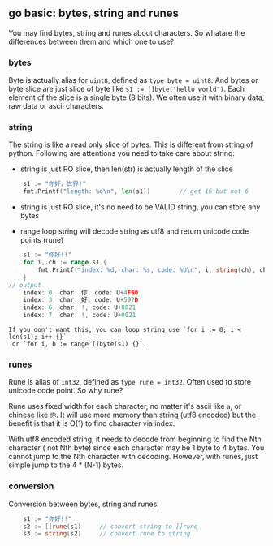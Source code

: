 <!---
tags: go, basic, bytes, string, runes
-->

## go basic: bytes, string and runes
You may find bytes, string and runes about characters. So whatare the differences between
 them and which one to use?

### bytes
Byte is actually alias for `uint8`, defined as `type byte = uint8`. And bytes or byte slice
 are just slice of byte like `s1 := []byte("hello world")`. Each element of the slice is
 a single byte (8 bits). We often use it with binary data, raw data or ascii characters.

### string
The string is like a read only slice of bytes. This is different from string of python.
Following are attentions you need to take care about string:

- string is just RO slice, then len(str) is actually length of the slice

```go
    s1 := "你好，世界!"
    fmt.Printf("length: %d\n", len(s1))        // get 16 but not 6
```

- string is just RO slice, it's no need to be VALID string, you can store any bytes

- range loop string will decode string as utf8 and return unicode code points (rune)

```go
    s1 := "你好!!"
    for i, ch := range s1 {
        fmt.Printf("index: %d, char: %s, code: %U\n", i, string(ch), ch)
    }
// output
    index: 0, char: 你, code: U+4F60
    index: 3, char: 好, code: U+597D
    index: 6, char: !, code: U+0021
    index: 7, char: !, code: U+0021
```

    If you don't want this, you can loop string use `for i := 0; i < len(s1); i++ {}`
     or `for i, b := range []byte(s1) {}`.

### runes
Rune is alias of `int32`, defined as `type rune = int32`. Often used to store unicode
 code point. So why rune?

Rune uses fixed width for each character, no matter it's ascii like `a`, or chinese
 like `你`. It will use more memory than string (utf8 encoded) but the benefit is that
 it is O(1) to find character via index.

With utf8 encoded string, it needs to decode from beginning to find the Nth character (
not Nth byte) since each character may be 1 byte to 4 bytes. You cannot jump to the
 Nth character with decoding. However, with runes, just simple jump to the 4 * (N-1) bytes.

### conversion
Conversion between bytes, string and runes.

```go
    s1 := "你好!!"
    s2 := []rune(s1)     // convert string to []rune
    s3 := string(s2)     // convert rune to string
```
